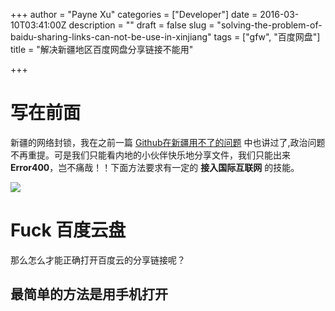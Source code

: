 +++
author = "Payne Xu"
categories = ["Developer"]
date = 2016-03-10T03:41:00Z
description = ""
draft = false
slug = "solving-the-problem-of-baidu-sharing-links-can-not-be-use-in-xinjiang"
tags = ["gfw", "百度网盘"]
title = "解决新疆地区百度网盘分享链接不能用"

+++



# 写在前面

新疆的网络封锁，我在之前一篇 [Github在新疆用不了的问题](http://blog.xvping.cn/2016/03/01/github%E5%9C%A8%E6%96%B0%E7%96%86%E7%94%A8%E4%B8%8D%E4%BA%86%E7%9A%84%E9%97%AE%E9%A2%98/) 中也讲过了,政治问题不再重提。可是我们只能看内地的小伙伴快乐地分享文件，我们只能出来 **Error400**，岂不痛哉！！下面方法要求有一定的 **接入国际互联网** 的技能。

![](https://storage.blog.fliaping.com/blog/fuck-baidu-yunpan.jpg)

# Fuck 百度云盘

那么怎么才能正确打开百度云的分享链接呢？

<!--more-->

## 最简单的方法是用手机打开

